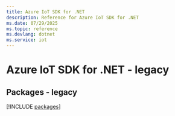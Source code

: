 ```yaml
---
title: Azure IoT SDK for .NET
description: Reference for Azure IoT SDK for .NET
ms.date: 07/29/2025
ms.topic: reference
ms.devlang: dotnet
ms.service: iot
---
```

# Azure IoT SDK for .NET - legacy
## Packages - legacy
[!INCLUDE [packages](iot-index.md)]